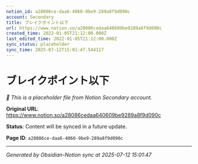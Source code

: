 ```yaml
---
notion_id: a28086ce-daa6-4060-9be9-289a8f9d090c
account: Secondary
title: ブレイクポイント以下
url: https://www.notion.so/a28086cedaa640609be9289a8f9d090c
created_time: 2022-01-05T21:12:00.000Z
last_edited_time: 2022-01-05T21:12:00.000Z
sync_status: placeholder
sync_time: 2025-07-12T15:01:47.544117
---
```


# ブレイクポイント以下

*🔄 This is a placeholder file from Notion Secondary account.*

**Original URL**: https://www.notion.so/a28086cedaa640609be9289a8f9d090c

**Status**: Content will be synced in a future update.

**Page ID**: `a28086ce-daa6-4060-9be9-289a8f9d090c`

---

*Generated by Obsidian-Notion sync at 2025-07-12 15:01:47*
